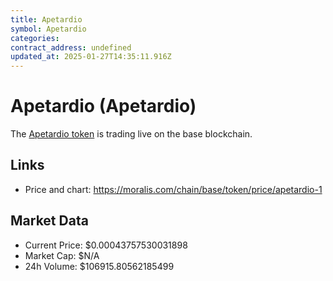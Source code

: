 ```yaml
---
title: Apetardio
symbol: Apetardio
categories: 
contract_address: undefined
updated_at: 2025-01-27T14:35:11.916Z
---
```


# Apetardio (Apetardio)
The [Apetardio token](https://moralis.com/chain/base/token/price/apetardio-1) is trading live on the base blockchain.

## Links
- Price and chart: https://moralis.com/chain/base/token/price/apetardio-1

## Market Data
- Current Price: $0.00043757530031898
- Market Cap: $N/A
- 24h Volume: $106915.80562185499
